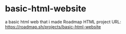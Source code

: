 # basic-html-website
a basic html web that i made
Roadmap HTML project URL:
https://roadmap.sh/projects/basic-html-website
